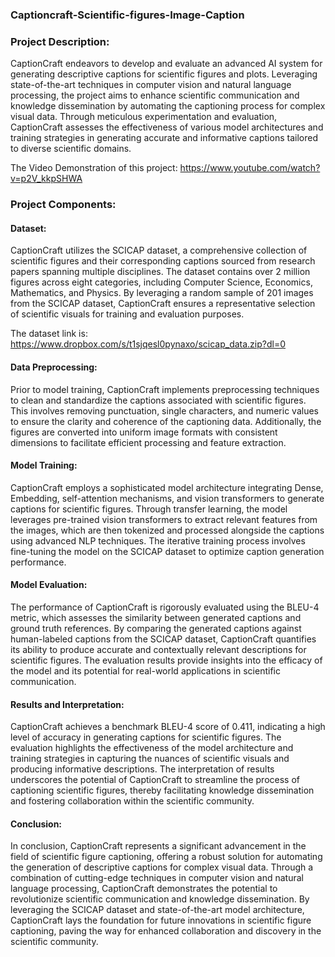 <h3><b>Captioncraft-Scientific-figures-Image-Caption</b></h3>

<h3>Project Description:</h3>
CaptionCraft endeavors to develop and evaluate an advanced AI system for generating descriptive captions for scientific figures and plots. Leveraging state-of-the-art techniques in computer vision and natural language processing, the project aims to enhance scientific communication and knowledge dissemination by automating the captioning process for complex visual data. Through meticulous experimentation and evaluation, CaptionCraft assesses the effectiveness of various model architectures and training strategies in generating accurate and informative captions tailored to diverse scientific domains.

The Video Demonstration of this project: https://www.youtube.com/watch?v=p2V_kkpSHWA

<h3>Project Components:</h3>

<h4>Dataset:</h4>
CaptionCraft utilizes the SCICAP dataset, a comprehensive collection of scientific figures and their corresponding captions sourced from research papers spanning multiple disciplines. The dataset contains over 2 million figures across eight categories, including Computer Science, Economics, Mathematics, and Physics. By leveraging a random sample of 201 images from the SCICAP dataset, CaptionCraft ensures a representative selection of scientific visuals for training and evaluation purposes. 

The dataset link is: https://www.dropbox.com/s/t1sjqesl0pynaxo/scicap_data.zip?dl=0

<h4>Data Preprocessing:</h4>
Prior to model training, CaptionCraft implements preprocessing techniques to clean and standardize the captions associated with scientific figures. This involves removing punctuation, single characters, and numeric values to ensure the clarity and coherence of the captioning data. Additionally, the figures are converted into uniform image formats with consistent dimensions to facilitate efficient processing and feature extraction.

<h4>Model Training:</h4>
CaptionCraft employs a sophisticated model architecture integrating Dense, Embedding, self-attention mechanisms, and vision transformers to generate captions for scientific figures. Through transfer learning, the model leverages pre-trained vision transformers to extract relevant features from the images, which are then tokenized and processed alongside the captions using advanced NLP techniques. The iterative training process involves fine-tuning the model on the SCICAP dataset to optimize caption generation performance.

<h4>Model Evaluation:</h4>
The performance of CaptionCraft is rigorously evaluated using the BLEU-4 metric, which assesses the similarity between generated captions and ground truth references. By comparing the generated captions against human-labeled captions from the SCICAP dataset, CaptionCraft quantifies its ability to produce accurate and contextually relevant descriptions for scientific figures. The evaluation results provide insights into the efficacy of the model and its potential for real-world applications in scientific communication.

<h4>Results and Interpretation:</h4>
CaptionCraft achieves a benchmark BLEU-4 score of 0.411, indicating a high level of accuracy in generating captions for scientific figures. The evaluation highlights the effectiveness of the model architecture and training strategies in capturing the nuances of scientific visuals and producing informative descriptions. The interpretation of results underscores the potential of CaptionCraft to streamline the process of captioning scientific figures, thereby facilitating knowledge dissemination and fostering collaboration within the scientific community.

<h4>Conclusion:</h4>
In conclusion, CaptionCraft represents a significant advancement in the field of scientific figure captioning, offering a robust solution for automating the generation of descriptive captions for complex visual data. Through a combination of cutting-edge techniques in computer vision and natural language processing, CaptionCraft demonstrates the potential to revolutionize scientific communication and knowledge dissemination. By leveraging the SCICAP dataset and state-of-the-art model architecture, CaptionCraft lays the foundation for future innovations in scientific figure captioning, paving the way for enhanced collaboration and discovery in the scientific community.
